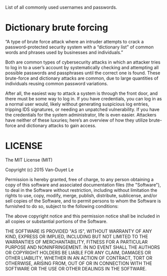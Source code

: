 List of all commonly used usernames and passwords.

# Dictionary brute forcing 
“A type of brute force attack where an intruder attempts to crack a password-protected security system with a “dictionary list” of common words and phrases used by businesses and individuals.”

Both are common types of cybersecurity attacks in which an attacker tries to log in to a user’s account by systematically checking and attempting all possible passwords and passphrases until the correct one is found. These brute-force and dictionary attacks are common, due to large quantities of individuals reusing common password variations.

After all, the easiest way to attack a system is through the front door, and there must be some way to log in. If you have credentials, you can log in as a normal user would, likely without generating suspicious log entries, tripping IDS signatures, or needing an unpatched vulnerability. If you have the credentials for the system administrator, life is even easier. Attackers have neither of these luxuries; here’s an overview of how they utilize brute-force and dictionary attacks to gain access.

# LICENSE

The MIT License (MIT)

Copyright (c) 2015 Van-Duyet Le

Permission is hereby granted, free of charge, to any person obtaining a copy
of this software and associated documentation files (the "Software"), to deal
in the Software without restriction, including without limitation the rights
to use, copy, modify, merge, publish, distribute, sublicense, and/or sell
copies of the Software, and to permit persons to whom the Software is
furnished to do so, subject to the following conditions:

The above copyright notice and this permission notice shall be included in all
copies or substantial portions of the Software.

THE SOFTWARE IS PROVIDED "AS IS", WITHOUT WARRANTY OF ANY KIND, EXPRESS OR
IMPLIED, INCLUDING BUT NOT LIMITED TO THE WARRANTIES OF MERCHANTABILITY,
FITNESS FOR A PARTICULAR PURPOSE AND NONINFRINGEMENT. IN NO EVENT SHALL THE
AUTHORS OR COPYRIGHT HOLDERS BE LIABLE FOR ANY CLAIM, DAMAGES OR OTHER
LIABILITY, WHETHER IN AN ACTION OF CONTRACT, TORT OR OTHERWISE, ARISING FROM,
OUT OF OR IN CONNECTION WITH THE SOFTWARE OR THE USE OR OTHER DEALINGS IN THE
SOFTWARE.

